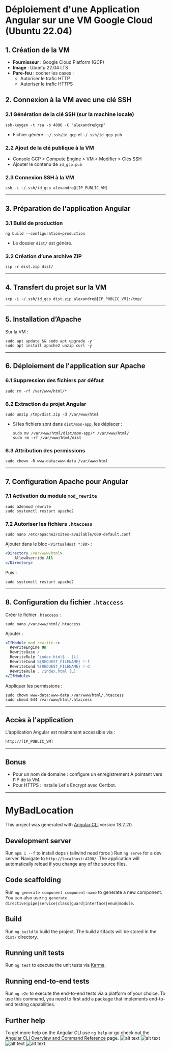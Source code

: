 # Déploiement d'une Application Angular sur une VM Google Cloud (Ubuntu 22.04)

## 1. Création de la VM

- **Fournisseur** : Google Cloud Platform (GCP)
- **Image** : Ubuntu 22.04 LTS
- **Pare-feu** : cocher les cases :
  - Autoriser le trafic HTTP
  - Autoriser le trafic HTTPS

## 2. Connexion à la VM avec une clé SSH

### 2.1 Génération de la clé SSH (sur la machine locale)

```
ssh-keygen -t rsa -b 4096 -C "alexandre@gcp"
```

- Fichier généré : `~/.ssh/id_gcp` et `~/.ssh/id_gcp.pub`

### 2.2 Ajout de la clé publique à la VM

- Console GCP > Compute Engine > VM > Modifier > Clés SSH
- Ajouter le contenu de `id_gcp.pub`

### 2.3 Connexion SSH à la VM

```
ssh -i ~/.ssh/id_gcp alexandre@[IP_PUBLIC_VM]
```

---

## 3. Préparation de l'application Angular

### 3.1 Build de production

```
ng build --configuration=production
```

- Le dossier `dist/` est généré.

### 3.2 Création d’une archive ZIP

```
zip -r dist.zip dist/
```

---

## 4. Transfert du projet sur la VM

```
scp -i ~/.ssh/id_gcp dist.zip alexandre@[IP_PUBLIC_VM]:/tmp/
```

---

## 5. Installation d’Apache

Sur la VM :

```
sudo apt update && sudo apt upgrade -y
sudo apt install apache2 unzip curl -y
```

---

## 6. Déploiement de l'application sur Apache

### 6.1 Suppression des fichiers par défaut

```
sudo rm -rf /var/www/html/*
```

### 6.2 Extraction du projet Angular

```
sudo unzip /tmp/dist.zip -d /var/www/html
```

- Si les fichiers sont dans `dist/mon-app`, les déplacer :
  ```
  sudo mv /var/www/html/dist/mon-app/* /var/www/html/
  sudo rm -rf /var/www/html/dist
  ```

### 6.3 Attribution des permissions

```
sudo chown -R www-data:www-data /var/www/html
```

---

## 7. Configuration Apache pour Angular

### 7.1 Activation du module `mod_rewrite`

```
sudo a2enmod rewrite
sudo systemctl restart apache2
```

### 7.2 Autoriser les fichiers `.htaccess`

```
sudo nano /etc/apache2/sites-available/000-default.conf
```

Ajouter dans le bloc `<VirtualHost *:80>` :

```apache
<Directory /var/www/html>
    AllowOverride All
</Directory>
```

Puis :

```
sudo systemctl restart apache2
```

---

## 8. Configuration du fichier `.htaccess`

Créer le fichier `.htaccess` :

```
sudo nano /var/www/html/.htaccess
```

Ajouter :

```apache
<IfModule mod_rewrite.c>
  RewriteEngine On
  RewriteBase /
  RewriteRule ^index.html$ - [L]
  RewriteCond %{REQUEST_FILENAME} !-f
  RewriteCond %{REQUEST_FILENAME} !-d
  RewriteRule . /index.html [L]
</IfModule>
```

Appliquer les permissions :

```
sudo chown www-data:www-data /var/www/html/.htaccess
sudo chmod 644 /var/www/html/.htaccess
```

---

## Accès à l'application

L'application Angular est maintenant accessible via :

```
http://[IP_PUBLIC_VM]
```

---

## Bonus

- Pour un nom de domaine : configure un enregistrement A pointant vers l'IP de la VM.
- Pour HTTPS : installe Let's Encrypt avec Certbot.

---

# MyBadLocation

This project was generated with [Angular CLI](https://github.com/angular/angular-cli) version 18.2.20.

## Development server

Run `npm i --f` to install deps ( tailwind need force )
Run `ng serve` for a dev server. Navigate to `http://localhost:4200/`. The application will automatically reload if you change any of the source files.

## Code scaffolding

Run `ng generate component component-name` to generate a new component. You can also use `ng generate directive|pipe|service|class|guard|interface|enum|module`.

## Build

Run `ng build` to build the project. The build artifacts will be stored in the `dist/` directory.

## Running unit tests

Run `ng test` to execute the unit tests via [Karma](https://karma-runner.github.io).

## Running end-to-end tests

Run `ng e2e` to execute the end-to-end tests via a platform of your choice. To use this command, you need to first add a package that implements end-to-end testing capabilities.

## Further help

To get more help on the Angular CLI use `ng help` or go check out the [Angular CLI Overview and Command Reference](https://angular.dev/tools/cli) page.
![alt text](<Capture d'écran 2025-07-15 094501.png>)
![alt text](<Capture d'écran 2025-07-15 094559.png>)
![alt text](<Capture d'écran 2025-07-15 094621.png>)
![alt text](<Capture d'écran 2025-07-15 094705.png>)
